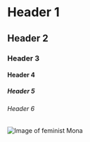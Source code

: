 # Header 1
## Header 2
### Header 3
#### Header 4
##### Header 5
###### Header 6
![Image of feminist Mona](https://octodex.github.com/images/mona-the-rivetertocat.png)
